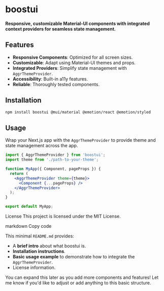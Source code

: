 # boostui

**Responsive, customizable Material-UI components with integrated context providers for seamless state management.**

## Features

- **Responsive Components**: Optimized for all screen sizes.
- **Customizable**: Adapt using Material-UI themes and props.
- **Integrated Providers**: Simplify state management with `AggrThemeProvider`.
- **Accessibility**: Built-in a11y features.
- **Reliable**: Thoroughly tested components.

## Installation

```bash
npm install boostui @mui/material @emotion/react @emotion/styled
```

## Usage

Wrap your Next.js app with the `AggrThemeProvider` to provide theme and state management across the app.

```jsx
import { AggrThemeProvider } from 'boostui';
import theme from './path-to-your-theme';

function MyApp({ Component, pageProps }) {
  return (
    <AggrThemeProvider theme={theme}>
      <Component {...pageProps} />
    </AggrThemeProvider>
  );
}

export default MyApp;
```

License
This project is licensed under the MIT License.

markdown
Copy code

This minimal `README.md` provides:
- A **brief intro** about what boostui is.
- **Installation instructions**.
- **Basic usage example** to demonstrate how to integrate the `AggrThemeProvider`.
- License information.

You can expand this later as you add more components and features! Let me know if you'd like to adjust or add anything to this basic structure.